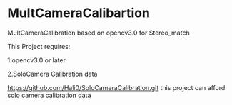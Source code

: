 # MultCameraCalibartion

MultCameraCalibration based on opencv3.0 for Stereo_match

This Project requires:

1.opencv3.0 or later

2.SoloCamera Calibration data

https://github.com/Hali0/SoloCameraCalibration.git this project can afford solo camera calibration data
